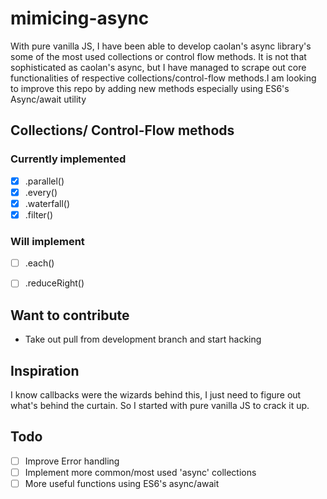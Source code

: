 # mimicing-async
With pure vanilla JS, I have been able to develop caolan's async library's some of the most used collections or control flow methods. It is not that sophisticated as caolan's async, but I have managed to scrape out core functionalities of respective collections/control-flow methods.I am looking to improve this repo by adding new methods especially using ES6's Async/await utility

## Collections/ Control-Flow methods 
### Currently implemented
- [X] .parallel()
- [X] .every()
- [X] .waterfall()
- [X] .filter()

### Will implement
- [ ] .each()
- [ ] .reduceRight()


## Want to contribute
- Take out pull from development branch and start hacking

## Inspiration
I know callbacks were the wizards behind this, I just need to figure out what's behind the curtain. So I started with pure vanilla JS to crack it up.

## Todo
- [ ] Improve Error handling
- [ ] Implement more common/most used 'async' collections
- [ ] More useful functions using ES6's async/await
